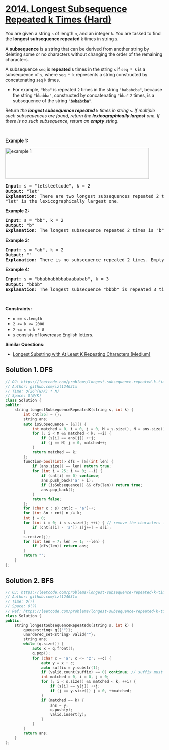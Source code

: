 # [2014. Longest Subsequence Repeated k Times (Hard)](https://leetcode.com/problems/longest-subsequence-repeated-k-times/)

<p>You are given a string <code>s</code> of length <code>n</code>, and an integer <code>k</code>. You are tasked to find the <strong>longest subsequence repeated</strong> <code>k</code> times in string <code>s</code>.</p>

<p>A <strong>subsequence</strong> is a string that can be derived from another string by deleting some or no characters without changing the order of the remaining characters.</p>

<p>A subsequence <code>seq</code> is <strong>repeated</strong> <code>k</code> times in the string <code>s</code> if <code>seq * k</code> is a subsequence of <code>s</code>, where <code>seq * k</code> represents a string constructed by concatenating <code>seq</code> <code>k</code> times.</p>

<ul>
	<li>For example, <code>"bba"</code> is repeated <code>2</code> times in the string <code>"bababcba"</code>, because the string <code>"bbabba"</code>, constructed by concatenating <code>"bba"</code> <code>2</code> times, is a subsequence of the string <code>"<strong><u>b</u></strong>a<strong><u>bab</u></strong>c<strong><u>ba</u></strong>"</code>.</li>
</ul>

<p>Return <em>the <strong>longest subsequence repeated</strong> </em><code>k</code><em> times in string </em><code>s</code><em>. If multiple such subsequences are found, return the <strong>lexicographically largest</strong> one. If there is no such subsequence, return an <strong>empty</strong> string</em>.</p>

<p>&nbsp;</p>
<p><strong>Example 1:</strong></p>
<img alt="example 1" src="https://assets.leetcode.com/uploads/2021/08/30/longest-subsequence-repeat-k-times.png" style="width: 457px; height: 99px;">
<pre><strong>Input:</strong> s = "letsleetcode", k = 2
<strong>Output:</strong> "let"
<strong>Explanation:</strong> There are two longest subsequences repeated 2 times: "let" and "ete".
"let" is the lexicographically largest one.
</pre>

<p><strong>Example 2:</strong></p>

<pre><strong>Input:</strong> s = "bb", k = 2
<strong>Output:</strong> "b"
<strong>Explanation:</strong> The longest subsequence repeated 2 times is "b".
</pre>

<p><strong>Example 3:</strong></p>

<pre><strong>Input:</strong> s = "ab", k = 2
<strong>Output:</strong> ""
<strong>Explanation:</strong> There is no subsequence repeated 2 times. Empty string is returned.
</pre>

<p><strong>Example 4:</strong></p>

<pre><strong>Input:</strong> s = "bbabbabbbbabaababab", k = 3
<strong>Output:</strong> "bbbb"
<strong>Explanation:</strong> The longest subsequence "bbbb" is repeated 3 times in "<u>bb</u>a<u>bb</u>a<u>bbbb</u>a<u>b</u>aa<u>b</u>a<u>b</u>a<u>b</u>".
</pre>

<p>&nbsp;</p>
<p><strong>Constraints:</strong></p>

<ul>
	<li><code>n == s.length</code></li>
	<li><code>2 &lt;= k &lt;= 2000</code></li>
	<li><code>2 &lt;= n &lt; k * 8</code></li>
	<li><code>s</code> consists of lowercase English letters.</li>
</ul>


**Similar Questions**:
* [Longest Substring with At Least K Repeating Characters (Medium)](https://leetcode.com/problems/longest-substring-with-at-least-k-repeating-characters/)

## Solution 1. DFS

```cpp
// OJ: https://leetcode.com/problems/longest-subsequence-repeated-k-times/
// Author: github.com/lzl124631x
// Time: O(26^(N/K) * N)
// Space: O(N/K)
class Solution {
public:
    string longestSubsequenceRepeatedK(string s, int k) {
        int cnt[26] = {};
        string ans;
        auto isSubsequence = [&]() {
            int matched = 0, i = 0, j = 0, M = s.size(), N = ans.size();
            for (; i < M && matched < k; ++i) {
                if (s[i] == ans[j]) ++j;
                if (j == N) j = 0, matched++;
            }
            return matched == k;
        };
        function<bool(int)> dfs = [&](int len) {
            if (ans.size() == len) return true;
            for (int i = 25; i >= 0; --i) {
                if (cnt[i] == 0) continue;
                ans.push_back('a' + i);
                if (isSubsequence() && dfs(len)) return true;
                ans.pop_back();
            }
            return false;
        };
        for (char c : s) cnt[c - 'a']++;
        for (int &n : cnt) n /= k;
        int j = 0;
        for (int i = 0; i < s.size(); ++i) { // remove the characters in `s` that doesn't occurrs `k` times.
            if (cnt[s[i] - 'a']) s[j++] = s[i];
        }
        s.resize(j);
        for (int len = 7; len >= 1; --len) {
            if (dfs(len)) return ans;
        }
        return "";
    }
};
```

## Solution 2. BFS

```cpp
// OJ: https://leetcode.com/problems/longest-subsequence-repeated-k-times/
// Author: github.com/lzl124631x
// Time: O(?)
// Space: O(?)
// Ref: https://leetcode.com/problems/longest-subsequence-repeated-k-times/discuss/1472755/short-solutionApriori-algorithm-and-BFS-beat-100
class Solution {
public:
    string longestSubsequenceRepeatedK(string s, int k) {
        queue<string> q{{""}};
        unordered_set<string> valid{""};
        string ans;
        while (q.size()) {
            auto x = q.front();
            q.pop();
            for (char c = 'a'; c <= 'z'; ++c) {
                auto y = x + c;
                auto suffix = y.substr(1);
                if (valid.count(suffix) == 0) continue; // suffix must be also valid.
                int matched = 0, i = 0, j = 0;
                for (; i < s.size() && matched < k; ++i) {
                    if (s[i] == y[j]) ++j;
                    if (j == y.size()) j = 0, ++matched;
                }
                if (matched == k) {
                    ans = y;
                    q.push(y);
                    valid.insert(y);
                }
            }
        }
        return ans;
    }
};
```